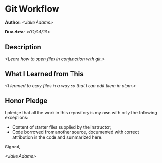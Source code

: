 # Git Workflow

**Author:** _\<Jake Adams\>_

**Due date:** _\<02/04/16\>_

## Description

_\<Learn how to open files in conjunction with git.\>_

## What I Learned from This

_\<I learned to copy files in a way so that I can edit them in atom.\>_

## Honor Pledge

I pledge that all the work in this repository is my own with only the following exceptions:

* Content of starter files supplied by the instructor;
* Code borrowed from another source, documented with correct attribution in the code and summarized here.

Signed,

_\<Jake Adams\>_
